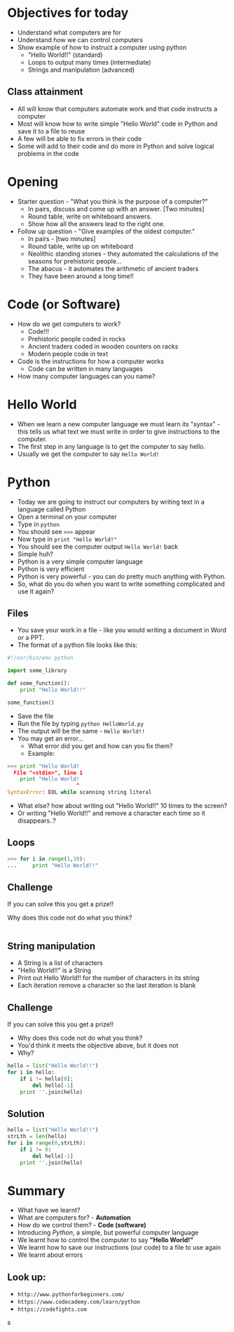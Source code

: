 # Objectives for today

- Understand what computers are for
- Understand how we can control computers
- Show example of how to instruct a computer using python
    + "Hello World!!" (standard)
    + Loops to output many times (intermediate)
    + Strings and manipulation (advanced)

## Class attainment

- All will know that computers automate work and that code instructs a computer
- Most will know how to write simple "Hello World" code in Python and save it to a file to reuse
- A few will be able to fix errors in their code
- Some will add to their code and do more in Python and solve logical problems in the code

# Opening

- Starter question - "What you think is the purpose of a computer?"
    + In pairs, discuss and come up with an answer. [Two minutes]
    + Round table, write on whiteboard answers.
    + Show how all the answers lead to the right one.
- Follow up question - "Give examples of the oldest computer."
    + In pairs - [two minutes]
    + Round table, write up on whiteboard
    + Neolithic standing stones - they automated the calculations of the seasons for prehistoric people...
    + The abacus - it automates the arithmetic of ancient traders
    + They have been around a long time!!

# Code (or Software)
- How do we get computers to work?
    + Code!!!
    + Prehistoric people coded in rocks
    + Ancient traders coded in wooden counters on racks
    + Modern people code in text
- Code is the instructions for how a computer works
    + Code can be written in many languages
- How many computer languages can you name?

# Hello World

- When we learn a new computer language we must learn its "syntax" - this tells us what text we must write in order to give instructions to the computer.
- The first step in any language is to get the computer to say hello.
- Usually we get the computer to say ``Hello World!``

# Python

- Today we are going to instruct our computers by writing text in a language called Python
- Open a terminal on your computer
- Type in `python`
- You should see `>>>` appear
- Now type in ``print "Hello World!"``
- You should see the computer output ``Hello World!`` back
- Simple huh?
- Python is a very simple computer language
- Python is very efficient
- Python is very powerful - you can do pretty much anything with Python.
- So, what do you do when you want to write something complicated and use it again?

## Files

- You save your work in a file - like you would writing a document in Word or a PPT.
- The format of a python file looks like this:

```python
#!/usr/bin/env python

import some_library

def some_function():
    print "Hello World!!"

some_function()
```

- Save the file
- Run the file by typing ``python HelloWorld.py``
- The output will be the same - ``Hello World!!``
- You may get an error...
    + What error did you get and how can you fix them?
    + Example: 

```python  
>>> print "Hello World!
  File "<stdin>", line 1
    print "Hello World!
                      ^
SyntaxError: EOL while scanning string literal
```

- What else? how about writing out "Hello World!!" 10 times to the screen?
- Or writing "Hello World!!" and remove a character each time so it disappears..?

## Loops

```python
>>> for i in range(1,10):
...     print "Hello World!!"
```

## Challenge

If you can solve this you get a prize!!

Why does this code not do what you think?

```python

```

## String manipulation

- A String is a list of characters
- "Hello World!!" is a String
- Print out Hello World!! for the number of characters in its string
- Each iteration remove a character so the last iteration is blank

## Challenge

If you can solve this you get a prize!!

- Why does this code not do what you think?
- You'd think it meets the objective above, but it does not
- Why?

```python
hello = list("Hello World!!")
for i in hello:
    if i != hello[0]:
        del hello[-1]
    print ''.join(hello)
```

## Solution

```python
hello = list("Hello World!!")
strLth = len(hello)
for i in range(0,strLth):
    if i != 0:
        del hello[-1]
    print ''.join(hello)
```

# Summary

- What have we learnt?
- What are computers for? - **Automation**
- How do we control them? - **Code (software)**
- Introducing *Python*, a simple, but powerful computer language
- We learnt how to control the computer to say **"Hello World!"**
- We learnt how to save our instructions (our code) to a file to use again
- We learnt about errors

## Look up:

- ``http://www.pythonforbeginners.com/``
- ``https://www.codecademy.com/learn/python``
- ``https://codefights.com``

s
